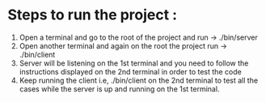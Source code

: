 # Steps to run the project :
1. Open a terminal and go to the root of the project and run -> ./bin/server
2. Open another terminal and again on the root the project run -> ./bin/client
3. Server will be listening on the 1st terminal and you need to follow the instructions displayed on the 2nd terminal in order to test the code
4. Keep running the client i.e, ./bin/client on the 2nd terminal to test all the cases while the server is up and running on the 1st terminal.
